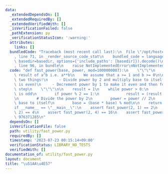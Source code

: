 ```yaml
---
data:
  _extendedDependsOn: []
  _extendedRequiredBy: []
  _extendedVerifiedWith: []
  _isVerificationFailed: false
  _pathExtension: py
  _verificationStatusIcon: ':warning:'
  attributes:
    links: []
  bundledCode: "Traceback (most recent call last):\n  File \"/opt/hostedtoolcache/PyPy/3.10.12/x64/lib/pypy3.10/site-packages/onlinejudge_verify/documentation/build.py\"\
    , line 71, in _render_source_code_stat\n    bundled_code = language.bundle(stat.path,\
    \ basedir=basedir, options={'include_paths': [basedir]}).decode()\n  File \"/opt/hostedtoolcache/PyPy/3.10.12/x64/lib/pypy3.10/site-packages/onlinejudge_verify/languages/python.py\"\
    , line 96, in bundle\n    raise NotImplementedError\nNotImplementedError\n"
  code: "def fast_power(base, power, mod=1000000007):\n    \"\"\"\n    Returns the\
    \ result of a^b i.e. a**b\n    We assume that a >= 1 and b >= 0\n\n    Remember\
    \ two things!\n     - Divide power by 2 and multiply base to itself (if the power\
    \ is even)\n     - Decrement power by 1 to make it even and then follow the first\
    \ step\n    \"\"\"\n\n    result = 1\n    while power > 0:\n        # If power\
    \ is odd\n        if power % 2 == 1:\n            result = (result * base) % mod\n\
    \n        # Divide the power by 2\n        power = power // 2\n        # Multiply\
    \ base to itself\n        base = (base * base) % mod\n\n    return result\n\n\n\
    if __name__ == \"__main__\":\n    assert fast_power(2, 1) == 2\n    assert fast_power(2,\
    \ 2) == 4\n    assert fast_power(2, 4) == 16\n    assert fast_power(2, 100) ==\
    \ 976371285\n"
  dependsOn: []
  isVerificationFile: false
  path: utility/fast_power.py
  requiredBy: []
  timestamp: '2023-07-23 00:15:14+09:00'
  verificationStatus: LIBRARY_NO_TESTS
  verifiedWith: []
documentation_of: utility/fast_power.py
layout: document
title: "\u51AA\u4E57"
---
```


